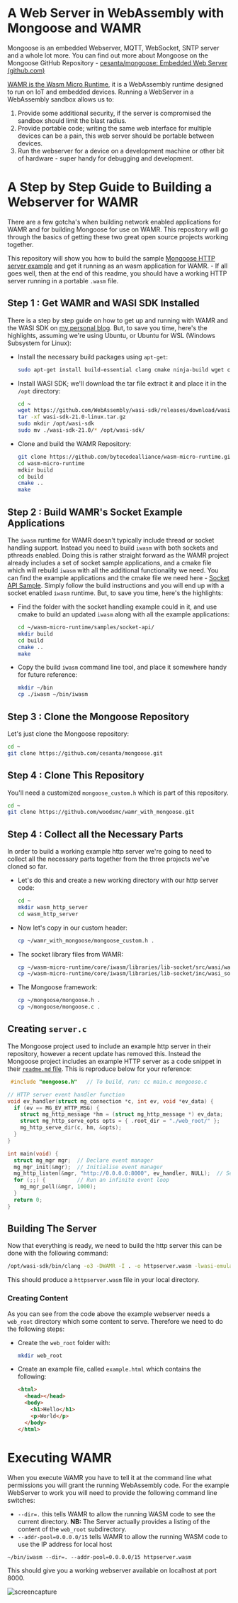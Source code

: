 # A Web Server in WebAssembly with Mongoose and WAMR
Mongoose is an embedded Webserver, MQTT, WebSocket, SNTP server and a whole lot more. You can find out more about Mongoose on the Mongoose GitHub Repository - [cesanta/mongoose: Embedded Web Server (github.com)](https://github.com/cesanta/mongoose)

[WAMR is the Wasm Micro Runtime](https://github.com/bytecodealliance/wasm-micro-runtime), it is a WebAssembly runtime designed to run on IoT and embedded devices. Running a WebServer in a WebAssembly sandbox allows us to:

1. Provide some additional security, if the server is compromised the sandbox should limit the blast radius.
2. Provide portable code; writing the same web interface for multiple devices can be a pain, this web server should be portable between devices.
3. Run the webserver for a device on a development machine or other bit of hardware - super handy for debugging and development.

# A Step by Step Guide to Building a Webserver for WAMR 

There are a few gotcha's when building network enabled applications for WAMR and for building Mongoose for use on WAMR. This repository will go through the basics of getting these two great open source projects working together.

This repository will show you how to build the sample [Mongoose HTTP server example](https://github.com/cesanta/mongoose/tree/master/examples/http-server) and get it running as an wasm application for WAMR.  - If all goes well, then at the end of this readme, you should have a working HTTP server running in a portable `.wasm` file.

## Step 1 : Get WAMR and WASI SDK Installed

There is a step by step guide on how to get up and running with WAMR and the WASI SDK on [my personal blog](https://withbighair.com/webassembly/2024/01/25/Embedded-WASM-Development-Environment.html). But, to save you time, here's the highlights, assuming we're using Ubuntu, or Ubuntu for WSL (Windows Subsystem for Linux):

* Install the necessary build packages using `apt-get`:
  ```bash
  sudo apt-get install build-essential clang cmake ninja-build wget curl git
  ```

* Install WASI SDK; we'll download the tar file extract it and place it in the `/opt` directory:
  ```bash
  cd ~
  wget https://github.com/WebAssembly/wasi-sdk/releases/download/wasi-sdk-21/wasi-sdk-21.0-linux.tar.gz
  tar -xf wasi-sdk-21.0-linux.tar.gz
  sudo mkdir /opt/wasi-sdk
  sudo mv ./wasi-sdk-21.0/* /opt/wasi-sdk/
  ```

* Clone and build the WAMR Repository:
  ```bash
  git clone https://github.com/bytecodealliance/wasm-micro-runtime.git
  cd wasm-micro-runtime
  mdkir build
  cd build
  cmake ..
  make
  ```

  

## Step 2 : Build WAMR's Socket Example Applications

The `iwasm` runtime for WAMR doesn't typically include thread or socket handling support. Instead you need to build `iwasm` with both sockets and pthreads enabled. Doing this is rather straight forward as the WAMR project already includes a set of socket sample applications, and a cmake file which will rebuild `iwasm` with all the additional functionality we need.  You can find the example applications and the cmake file we need here - [Socket API Sample](https://github.com/bytecodealliance/wasm-micro-runtime/tree/main/samples/socket-api). Simply follow the build instructions and you will end up with a socket enabled `iwasm` runtime. But, to save you time, here's the highlights:

* Find the folder with the socket handling example could in it, and use cmake to build an updated `iwasm` along with all the example applications:
  ```bash
  cd ~/wasm-micro-runtime/samples/socket-api/
  mkdir build
  cd build
  cmake ..
  make
  ```
  
* Copy the build `iwasm` command line tool, and place it somewhere handy for future reference:
  ```bash
  mkdir ~/bin
  cp ./iwasm ~/bin/iwasm
  ```

  

## Step 3 : Clone the Mongoose Repository

Let's just clone the Mongoose repository:

```bash
cd ~
git clone https://github.com/cesanta/mongoose.git
```



## Step 4 : Clone This Repository

You'll need a customized `mongoose_custom.h` which is part of this repository.

```bash
cd ~
git clone https://github.com/woodsmc/wamr_with_mongoose.git
```



## Step 4 : Collect all the Necessary Parts

In order to build a working example http server we're going to need to collect all the necessary parts together from the three projects we've cloned so far. 

* Let's do this and create a new working directory with our http server code:

  ```bash
  cd ~
  mkdir wasm_http_server
  cd wasm_http_server
  ```
  
* Now let's copy in our custom header:
  ```bash
  cp ~/wamr_with_mongoose/mongoose_custom.h .
  ```

* The socket library files from WAMR:
  ```bash
  cp ~/wasm-micro-runtime/core/iwasm/libraries/lib-socket/src/wasi/wasi_socket_ext.c .
  cp ~/wasm-micro-runtime/core/iwasm/libraries/lib-socket/inc/wasi_socket_ext.h .
  ```
  
* The Mongoose framework:
  ```bash
  cp ~/mongoose/mongoose.h .
  cp ~/mongoose/mongoose.c .
  ```
## Creating  `server.c`  
The Mongoose project used to include an example http server in their repository, however a recent update has removed this. Instead the Mongoose project includes an example HTTP server as a code snippet in their [`readme.md` file](https://github.com/cesanta/mongoose). This is reproduce below for your reference:

```c
 #include "mongoose.h"   // To build, run: cc main.c mongoose.c

// HTTP server event handler function
void ev_handler(struct mg_connection *c, int ev, void *ev_data) {
  if (ev == MG_EV_HTTP_MSG) {
    struct mg_http_message *hm = (struct mg_http_message *) ev_data;
    struct mg_http_serve_opts opts = { .root_dir = "./web_root/" };
    mg_http_serve_dir(c, hm, &opts);
  }
}

int main(void) {
  struct mg_mgr mgr;  // Declare event manager
  mg_mgr_init(&mgr);  // Initialise event manager
  mg_http_listen(&mgr, "http://0.0.0.0:8000", ev_handler, NULL);  // Setup listener
  for (;;) {          // Run an infinite event loop
    mg_mgr_poll(&mgr, 1000);
  }
  return 0;
}
```

## Building The Server
Now that everything is ready, we need to build the http server this can be done with the following command:

```bash
/opt/wasi-sdk/bin/clang -o3 -DWAMR -I . -o httpserver.wasm -lwasi-emulated-signal ./mongoose.c ./wasi_socket_ext.c ./server.c
```

This should produce a `httpserver.wasm` file in your local directory. 

### Creating Content

As you can see from the code above the example webserver needs a `web_root` directory which some content to serve. Therefore we need to do the following steps:

* Create the `web_root` folder with:
  ```bash
  mkdir web_root
  ```

* Create an example file, called `example.html` which contains the following:
  ```html
  <html>
    <head></head>
    <body>
      <h1>Hello</h1>
      <p>World</p>
    </body>
  </html>
  ```

  

# Executing WAMR 
When you execute WAMR you have to tell it at the command line what permissions you will grant the running WebAssembly code. For the example WebServer to work you will need to provide the following command line switches:

* `--dir=.` this tells WAMR to allow the running WASM code to see the current directory. **NB:** The Server actually provides a listing of the content of the `web_root` subdirectory.
* `--addr-pool=0.0.0.0/15` tells WAMR to allow the running WASM code to use the IP address for local host

```
~/bin/iwasm --dir=. --addr-pool=0.0.0.0/15 httpserver.wasm 
```

This should give you a working webserver available on localhost at port 8000.

![screencapture](./picture/screencapture.PNG)
